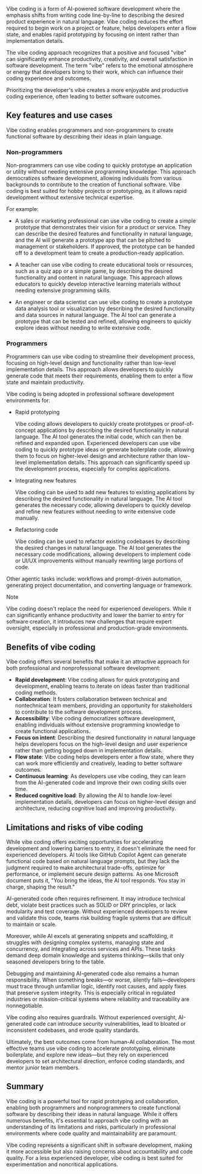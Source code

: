 Vibe coding is a form of AI-powered software development where the emphasis shifts from writing code line-by-line to describing the desired product experience in natural language. Vibe coding reduces the effort required to begin work on a project or feature, helps developers enter a flow state, and enables rapid prototyping by focusing on intent rather than implementation details.

The vibe coding approach recognizes that a positive and focused "vibe" can significantly enhance productivity, creativity, and overall satisfaction in software development. The term "vibe" refers to the emotional atmosphere or energy that developers bring to their work, which can influence their coding experience and outcomes.

Prioritizing the developer's vibe creates a more enjoyable and productive coding experience, often leading to better software outcomes.

## Key features and use cases

Vibe coding enables programmers and non-programmers to create functional software by describing their ideas in plain language.

### Non-programmers

Non-programmers can use vibe coding to quickly prototype an application or utility without needing extensive programming knowledge. This approach democratizes software development, allowing individuals from various backgrounds to contribute to the creation of functional software. Vibe coding is best suited for hobby projects or prototyping, as it allows rapid development without extensive technical expertise.

For example:

- A sales or marketing professional can use vibe coding to create a simple prototype that demonstrates their vision for a product or service. They can describe the desired features and functionality in natural language, and the AI will generate a prototype app that can be pitched to management or stakeholders. If approved, the prototype can be handed off to a development team to create a production-ready application.

- A teacher can use vibe coding to create educational tools or resources, such as a quiz app or a simple game, by describing the desired functionality and content in natural language. This approach allows educators to quickly develop interactive learning materials without needing extensive programming skills.

- An engineer or data scientist can use vibe coding to create a prototype data analysis tool or visualization by describing the desired functionality and data sources in natural language. The AI tool can generate a prototype that can be tested and refined, allowing engineers to quickly explore ideas without needing to write extensive code.

### Programmers

Programmers can use vibe coding to streamline their development process, focusing on high-level design and functionality rather than low-level implementation details. This approach allows developers to quickly generate code that meets their requirements, enabling them to enter a flow state and maintain productivity.

Vibe coding is being adopted in professional software development environments for:

- Rapid prototyping

    Vibe coding allows developers to quickly create prototypes or proof-of-concept applications by describing the desired functionality in natural language. The AI tool generates the initial code, which can then be refined and expanded upon. Experienced developers can use vibe coding to quickly prototype ideas or generate boilerplate code, allowing them to focus on higher-level design and architecture rather than low-level implementation details. This approach can significantly speed up the development process, especially for complex applications.

- Integrating new features

    Vibe coding can be used to add new features to existing applications by describing the desired functionality in natural language. The AI tool generates the necessary code, allowing developers to quickly develop and refine new features without needing to write extensive code manually.

- Refactoring code

    Vibe coding can be used to refactor existing codebases by describing the desired changes in natural language. The AI tool generates the necessary code modifications, allowing developers to implement code or UI/UX improvements without manually rewriting large portions of code.

Other agentic tasks include: workflows and prompt-driven automation, generating project documentation, and converting language or framework.

> [!NOTE]
> Vibe coding doesn't replace the need for experienced developers. While it can significantly enhance productivity and lower the barrier to entry for software creation, it introduces new challenges that require expert oversight, especially in professional and production-grade environments.

## Benefits of vibe coding

Vibe coding offers several benefits that make it an attractive approach for both professional and nonprofessional software development:

- **Rapid development**: Vibe coding allows for quick prototyping and development, enabling teams to iterate on ideas faster than traditional coding methods.
- **Collaboration**: It fosters collaboration between technical and nontechnical team members, providing an opportunity for stakeholders to contribute to the software development process.
- **Accessibility**: Vibe coding democratizes software development, enabling individuals without extensive programming knowledge to create functional applications.
- **Focus on intent**: Describing the desired functionality in natural language helps developers focus on the high-level design and user experience rather than getting bogged down in implementation details.
- **Flow state**: Vibe coding helps developers enter a flow state, where they can work more efficiently and creatively, leading to better software outcomes.
- **Continuous learning**: As developers use vibe coding, they can learn from the AI-generated code and improve their own coding skills over time.
- **Reduced cognitive load**: By allowing the AI to handle low-level implementation details, developers can focus on higher-level design and architecture, reducing cognitive load and improving productivity.

## Limitations and risks of vibe coding

While vibe coding offers exciting opportunities for accelerating development and lowering barriers to entry, it doesn't eliminate the need for experienced developers. AI tools like GitHub Copilot Agent can generate functional code based on natural language prompts, but they lack the judgment required to make architectural trade-offs, optimize for performance, or implement secure design patterns. As one Microsoft document puts it, "You bring the ideas, the AI tool responds. You stay in charge, shaping the result."

AI-generated code often requires refinement. It may introduce technical debt, violate best practices such as SOLID or DRY principles, or lack modularity and test coverage. Without experienced developers to review and validate this code, teams risk building fragile systems that are difficult to maintain or scale.

Moreover, while AI excels at generating snippets and scaffolding, it struggles with designing complex systems, managing state and concurrency, and integrating across services and APIs. These tasks demand deep domain knowledge and systems thinking—skills that only seasoned developers bring to the table.

Debugging and maintaining AI-generated code also remains a human responsibility. When something breaks—or worse, silently fails—developers must trace through unfamiliar logic, identify root causes, and apply fixes that preserve system integrity. This is especially critical in regulated industries or mission-critical systems where reliability and traceability are nonnegotiable.

Vibe coding also requires guardrails. Without experienced oversight, AI-generated code can introduce security vulnerabilities, lead to bloated or inconsistent codebases, and erode quality standards.

Ultimately, the best outcomes come from human-AI collaboration. The most effective teams use vibe coding to accelerate prototyping, eliminate boilerplate, and explore new ideas—but they rely on experienced developers to set architectural direction, enforce coding standards, and mentor junior team members.

## Summary

Vibe coding is a powerful tool for rapid prototyping and collaboration, enabling both programmers and nonprogrammers to create functional software by describing their ideas in natural language. While it offers numerous benefits, it's essential to approach vibe coding with an understanding of its limitations and risks, particularly in professional environments where code quality and maintainability are paramount.

Vibe coding represents a significant shift in software development, making it more accessible but also raising concerns about accountability and code quality. For a less experienced developer, vibe coding is best suited for experimentation and noncritical applications.
